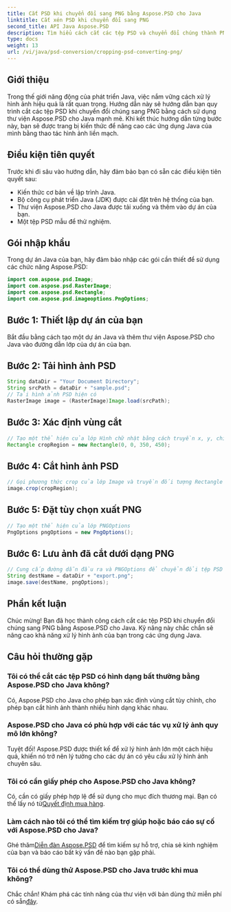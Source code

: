 ```yaml
---
title: Cắt PSD khi chuyển đổi sang PNG bằng Aspose.PSD cho Java
linktitle: Cắt xén PSD khi chuyển đổi sang PNG
second_title: API Java Aspose.PSD
description: Tìm hiểu cách cắt các tệp PSD và chuyển đổi chúng thành PNG bằng Aspose.PSD cho Java. Nâng cao các ứng dụng Java của bạn bằng cách xử lý hình ảnh hiệu quả.
type: docs
weight: 13
url: /vi/java/psd-conversion/cropping-psd-converting-png/
---
```

## Giới thiệu
Trong thế giới năng động của phát triển Java, việc nắm vững cách xử lý hình ảnh hiệu quả là rất quan trọng. Hướng dẫn này sẽ hướng dẫn bạn quy trình cắt các tệp PSD khi chuyển đổi chúng sang PNG bằng cách sử dụng thư viện Aspose.PSD cho Java mạnh mẽ. Khi kết thúc hướng dẫn từng bước này, bạn sẽ được trang bị kiến thức để nâng cao các ứng dụng Java của mình bằng thao tác hình ảnh liền mạch.
## Điều kiện tiên quyết
Trước khi đi sâu vào hướng dẫn, hãy đảm bảo bạn có sẵn các điều kiện tiên quyết sau:
- Kiến thức cơ bản về lập trình Java.
- Bộ công cụ phát triển Java (JDK) được cài đặt trên hệ thống của bạn.
- Thư viện Aspose.PSD cho Java được tải xuống và thêm vào dự án của bạn.
- Một tệp PSD mẫu để thử nghiệm.
## Gói nhập khẩu
Trong dự án Java của bạn, hãy đảm bảo nhập các gói cần thiết để sử dụng các chức năng Aspose.PSD:
```java
import com.aspose.psd.Image;
import com.aspose.psd.RasterImage;
import com.aspose.psd.Rectangle;
import com.aspose.psd.imageoptions.PngOptions;
```
## Bước 1: Thiết lập dự án của bạn
Bắt đầu bằng cách tạo một dự án Java và thêm thư viện Aspose.PSD cho Java vào đường dẫn lớp của dự án của bạn.
## Bước 2: Tải hình ảnh PSD
```java
String dataDir = "Your Document Directory";
String srcPath = dataDir + "sample.psd";
// Tải hình ảnh PSD hiện có
RasterImage image = (RasterImage)Image.load(srcPath);
```
## Bước 3: Xác định vùng cắt
```java
// Tạo một thể hiện của lớp Hình chữ nhật bằng cách truyền x, y, chiều rộng và chiều cao
Rectangle cropRegion = new Rectangle(0, 0, 350, 450);
```
## Bước 4: Cắt hình ảnh PSD
```java
// Gọi phương thức crop của lớp Image và truyền đối tượng Rectangle
image.crop(cropRegion);
```
## Bước 5: Đặt tùy chọn xuất PNG
```java
// Tạo một thể hiện của lớp PNGOptions
PngOptions pngOptions = new PngOptions();
```
## Bước 6: Lưu ảnh đã cắt dưới dạng PNG
```java
// Cung cấp đường dẫn đầu ra và PNGOptions để chuyển đổi tệp PSD sang PNG và lưu đầu ra
String destName = dataDir + "export.png";
image.save(destName, pngOptions);
```
## Phần kết luận
Chúc mừng! Bạn đã học thành công cách cắt các tệp PSD khi chuyển đổi chúng sang PNG bằng Aspose.PSD cho Java. Kỹ năng này chắc chắn sẽ nâng cao khả năng xử lý hình ảnh của bạn trong các ứng dụng Java.
## Câu hỏi thường gặp
### Tôi có thể cắt các tệp PSD có hình dạng bất thường bằng Aspose.PSD cho Java không?
Có, Aspose.PSD cho Java cho phép bạn xác định vùng cắt tùy chỉnh, cho phép bạn cắt hình ảnh thành nhiều hình dạng khác nhau.
### Aspose.PSD cho Java có phù hợp với các tác vụ xử lý ảnh quy mô lớn không?
Tuyệt đối! Aspose.PSD được thiết kế để xử lý hình ảnh lớn một cách hiệu quả, khiến nó trở nên lý tưởng cho các dự án có yêu cầu xử lý hình ảnh chuyên sâu.
### Tôi có cần giấy phép cho Aspose.PSD cho Java không?
 Có, cần có giấy phép hợp lệ để sử dụng cho mục đích thương mại. Bạn có thể lấy nó từ[Quyết định mua hàng](https://purchase.aspose.com/buy).
### Làm cách nào tôi có thể tìm kiếm trợ giúp hoặc báo cáo sự cố với Aspose.PSD cho Java?
 Ghé thăm[Diễn đàn Aspose.PSD](https://forum.aspose.com/c/psd/34) để tìm kiếm sự hỗ trợ, chia sẻ kinh nghiệm của bạn và báo cáo bất kỳ vấn đề nào bạn gặp phải.
### Tôi có thể dùng thử Aspose.PSD cho Java trước khi mua không?
 Chắc chắn! Khám phá các tính năng của thư viện với bản dùng thử miễn phí có sẵn[đây](https://releases.aspose.com/).